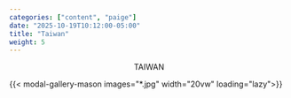 ```yaml
---
categories: ["content", "paige"]
date: "2025-10-19T10:12:00-05:00"
title: "Taiwan"
weight: 5
---
```


<div style="max-width: 90vw; margin-left: auto; margin-right: auto; text-align: center;">
<p>TAIWAN</p>
</div>

{{< modal-gallery-mason images="*.jpg" width="20vw" loading="lazy">}}